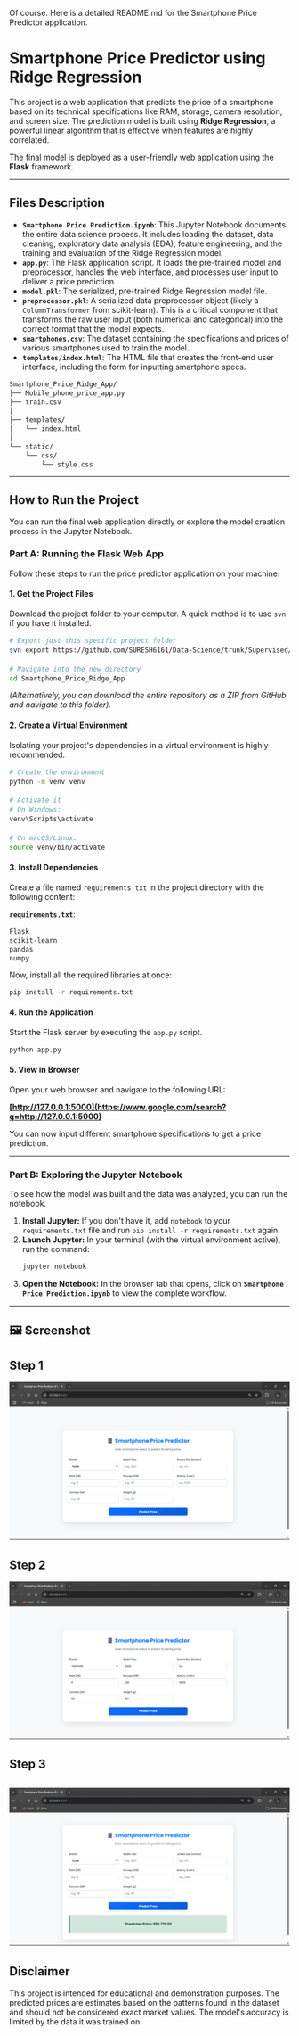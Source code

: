 Of course. Here is a detailed README.md for the Smartphone Price Predictor application.

# Smartphone Price Predictor using Ridge Regression

This project is a web application that predicts the price of a smartphone based on its technical specifications like RAM, storage, camera resolution, and screen size. The prediction model is built using **Ridge Regression**, a powerful linear algorithm that is effective when features are highly correlated.

The final model is deployed as a user-friendly web application using the **Flask** framework.

-----

## Files Description

  * **`Smartphone Price Prediction.ipynb`**: This Jupyter Notebook documents the entire data science process. It includes loading the dataset, data cleaning, exploratory data analysis (EDA), feature engineering, and the training and evaluation of the Ridge Regression model.
  * **`app.py`**: The Flask application script. It loads the pre-trained model and preprocessor, handles the web interface, and processes user input to deliver a price prediction.
  * **`model.pkl`**: The serialized, pre-trained Ridge Regression model file.
  * **`preprocessor.pkl`**: A serialized data preprocessor object (likely a `ColumnTransformer` from scikit-learn). This is a critical component that transforms the raw user input (both numerical and categorical) into the correct format that the model expects.
  * **`smartphones.csv`**: The dataset containing the specifications and prices of various smartphones used to train the model.
  * **`templates/index.html`**: The HTML file that creates the front-end user interface, including the form for inputting smartphone specs.
```
Smartphone_Price_Ridge_App/
├── Mobile_phone_price_app.py
├── train.csv
│
├── templates/
│   └── index.html
│
└── static/
    └── css/
        └── style.css
```

-----

## How to Run the Project

You can run the final web application directly or explore the model creation process in the Jupyter Notebook.

### Part A: Running the Flask Web App

Follow these steps to run the price predictor application on your machine.

#### 1\. Get the Project Files

Download the project folder to your computer. A quick method is to use `svn` if you have it installed.

```bash
# Export just this specific project folder
svn export https://github.com/SURESH6161/Data-Science/trunk/Supervised/Smartphone_Price_Ridge_App

# Navigate into the new directory
cd Smartphone_Price_Ridge_App
```

*(Alternatively, you can download the entire repository as a ZIP from GitHub and navigate to this folder).*

#### 2\. Create a Virtual Environment

Isolating your project's dependencies in a virtual environment is highly recommended.

```bash
# Create the environment
python -m venv venv

# Activate it
# On Windows:
venv\Scripts\activate

# On macOS/Linux:
source venv/bin/activate
```

#### 3\. Install Dependencies

Create a file named `requirements.txt` in the project directory with the following content:

**`requirements.txt`**:

```
Flask
scikit-learn
pandas
numpy
```

Now, install all the required libraries at once:

```bash
pip install -r requirements.txt
```

#### 4\. Run the Application

Start the Flask server by executing the `app.py` script.

```bash
python app.py
```

#### 5\. View in Browser

Open your web browser and navigate to the following URL:

**[http://127.0.0.1:5000](https://www.google.com/search?q=http://127.0.0.1:5000)**

You can now input different smartphone specifications to get a price prediction.

-----

### Part B: Exploring the Jupyter Notebook

To see how the model was built and the data was analyzed, you can run the notebook.

1.  **Install Jupyter:** If you don't have it, add `notebook` to your `requirements.txt` file and run `pip install -r requirements.txt` again.
2.  **Launch Jupyter:** In your terminal (with the virtual environment active), run the command:
    ```bash
    jupyter notebook
    ```
3.  **Open the Notebook:** In the browser tab that opens, click on **`Smartphone Price Prediction.ipynb`** to view the complete workflow.

-----

## 🖼️ Screenshot

## Step 1
![General interface](img1.png)
## Step 2
![Filling in the details](img2.png)
## Step 3
![Final predicted result](img3.png)
-----

## Disclaimer

This project is intended for educational and demonstration purposes. The predicted prices are estimates based on the patterns found in the dataset and should not be considered exact market values. The model's accuracy is limited by the data it was trained on.
